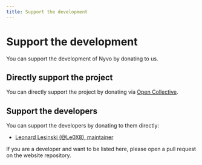 ```yaml
---
title: Support the development
---
```


# Support the development

You can support the development of Nyvo by donating to us.

## Directly support the project

You can directly support the project by donating via [Open Collective](https://opencollective.com/acridotheres).

## Support the developers

You can support the developers by donating to them directly:

- [Leonard Lesinski (@Le0X8), maintainer](https://ko-fi.com/le0_x8)

If you are a developer and want to be listed here, please open a pull request on the website repository.
